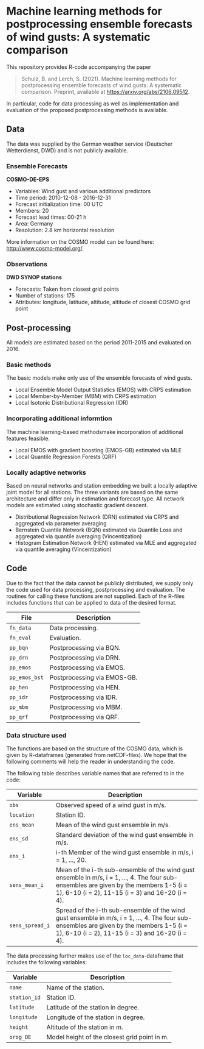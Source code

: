 # Machine learning methods for postprocessing ensemble forecasts of wind gusts: A systematic comparison

This repository provides R-code accompanying the paper

> Schulz, B. and Lerch, S. (2021). 
> Machine learning methods for postprocessing ensemble forecasts of wind gusts: A systematic comparison. 
> Preprint, available at https://arxiv.org/abs/2106.09512.

In particular, code for data processing as well as implementation and evaluation of the proposed postprocessing methods is available.


## Data

The data was supplied by the German weather service (Deutscher Wetterdienst, DWD) and is not publicly available.

### Ensemble Forecasts

**COSMO-DE-EPS**

- Variables: Wind gust and various additional predictors
- Time period: 2010-12-08 - 2016-12-31
- Forecast initialization time: 00 UTC
- Members: 20
- Forecast lead times: 00-21 h
- Area: Germany
- Resolution: 2.8 km horizontal resolution

More information on the COSMO model can be found here: http://www.cosmo-model.org/.

### Observations

**DWD SYNOP stations**

- Forecasts: Taken from closest grid points
- Number of stations: 175
- Attributes: longitude, latitude, altitude, altitude of closest COSMO grid point


## Post-processing

All models are estimated based on the period 2011-2015 and evaluated on 2016.

### Basic methods

The basic models make only use of the ensemble forecasts of wind gusts.

- Local Ensemble Model Output Statistics (EMOS) with CRPS estimation
- Local Member-by-Member (MBM) with CRPS estimation
- Local Isotonic Distributional Regression (IDR)

### Incorporating additional informtion

The machine learning-based methodsmake incorporation of additional features feasible.

- Local EMOS with gradient boosting (EMOS-GB) estimated via MLE
- Local Quantile Regression Forests (QRF)

### Locally adaptive networks

Based on neural networks and station embedding we built a locally adaptive joint model for all stations. The three variants are based on the same architecture and differ only in estimation and forecast type. All network models are estimated using stochastic gradient descent.

- Distributional Regression Network (DRN) estimated via CRPS and aggregated via parameter averaging
- Bernstein Quantile Network (BQN) estimated via Quantile Loss and aggregated via quantile averaging (Vincentization)
- Histogram Estimation Network (HEN) estimated via MLE and aggregated via quantile averaging (Vincentization)


## Code

Due to the fact that the data cannot be publicly distributed, we supply only the code used for data processing, postprocessing and evaluation. The routines for calling these functions are not supplied. 
Each of the R-files includes functions that can be applied to data of the desired format.

| File | Description |
| ---- | ----------- | 
| `fn_data` | Data processing. |
| `fn_eval` | Evaluation. |
| `pp_bqn` | Postprocessing via BQN. |
| `pp_drn` | Postprocessing via DRN. |
| `pp_emos` | Postprocessing via EMOS. |
| `pp_emos_bst` | Postprocessing via EMOS-GB. |
| `pp_hen` | Postprocessing via HEN. |
| `pp_idr` | Postprocessing via IDR. |
| `pp_mbm` | Postprocessing via MBM. |
| `pp_qrf` | Postprocessing via QRF. |


### Data structure used

The functions are based on the structure of the COSMO data, which is given by R-dataframes (generated from netCDF-files). We hope that the following comments will help the reader in understanding the code. 

The following table describes variable names that are referred to in the code:

| Variable | Description |
| ---- | ----------- | 
| `obs` | Observed speed of a wind gust in m/s. |
| `location` | Station ID. |
| `ens_mean` | Mean of the wind gust ensemble in m/s. |
| `ens_sd` | Standard deviation of the wind gust ensemble in m/s. |
| `ens_i` | i-th Member of the wind gust ensemble in m/s, i = 1, ..., 20. |
| `sens_mean_i` | Mean of the i-th sub-ensemble of the wind gust ensemble in m/s, i = 1, ..., 4. The four sub-ensembles are given by the members 1-5 (i = 1), 6-10 (i = 2), 11-15 (i = 3) and 16-20 (i = 4). |
| `sens_spread_i` | Spread of the i-th sub-ensemble of the wind gust ensemble in m/s, i = 1, ..., 4. The four sub-ensembles are given by the members 1-5 (i = 1), 6-10 (i = 2), 11-15 (i = 3) and 16-20 (i = 4). |

The data processing further makes use of the `loc_data`-dataframe that includes the following variables:

| Variable | Description |
| ---- | ----------- | 
| `name` | Name of the station. |
| `station_id` | Station ID. |
| `latitude` | Latitude of the station in degree. |
| `longitude` | Longitude of the station in degree. |
| `height` | Altitude of the station in m. |
| `orog_DE` | Model height of the closest grid point in m. |
